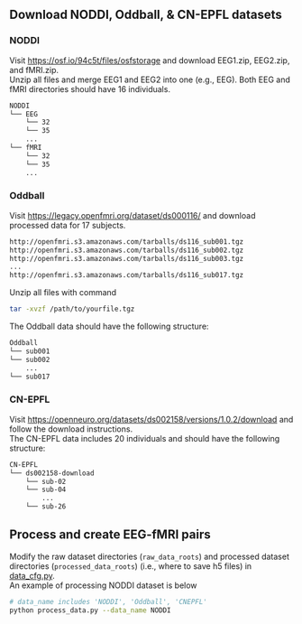 ## Download NODDI, Oddball, & CN-EPFL datasets
### NODDI
Visit https://osf.io/94c5t/files/osfstorage and download EEG1.zip, EEG2.zip, and fMRI.zip.  
Unzip all files and merge EEG1 and EEG2 into one (e.g., EEG). Both EEG and fMRI directories should have 16 individuals.  
```bash
NODDI
└── EEG
    └── 32
    └── 35
    ...
└── fMRI
    └── 32
    └── 35
    ...
```

### Oddball
Visit https://legacy.openfmri.org/dataset/ds000116/ and download processed data for 17 subjects.
```bash
http://openfmri.s3.amazonaws.com/tarballs/ds116_sub001.tgz
http://openfmri.s3.amazonaws.com/tarballs/ds116_sub002.tgz
http://openfmri.s3.amazonaws.com/tarballs/ds116_sub003.tgz
...
http://openfmri.s3.amazonaws.com/tarballs/ds116_sub017.tgz
```

Unzip all files with command
```bash
tar -xvzf /path/to/yourfile.tgz
```
The Oddball data should have the following structure:
```bash
Oddball
└── sub001
└── sub002
    ...
└── sub017
```

### CN-EPFL
Visit https://openneuro.org/datasets/ds002158/versions/1.0.2/download and follow the download instructions.  
The CN-EPFL data includes 20 individuals and should have the following structure:
```bash
CN-EPFL
└── ds002158-download
    └── sub-02
    └── sub-04
        ...
    └── sub-26
```

## Process and create EEG-fMRI pairs
Modify the raw dataset directories (`raw_data_roots`) and processed dataset directories (`processed_data_roots`) (i.e., where to save h5 files) in [data_cfg.py](../data_cfg.py).  
An example of processing NODDI dataset is below
```bash
# data_name includes 'NODDI', 'Oddball', 'CNEPFL'
python process_data.py --data_name NODDI
```